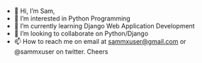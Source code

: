 - 👋 Hi, I’m Sam,
- 👀 I’m interested in Python Programming
- 🌱 I’m currently learning Django Web Application Development
- 💞️ I’m looking to collaborate on Python/Django
- 📫 How to reach me on email at sammxuser@gmail.com or @sammxuser on twitter.
Cheers

<!---
sammxuser/sammxuser is a ✨ special ✨ repository because its `README.md` (this file) appears on your GitHub profile.
You can click the Preview link to take a look at your changes.
--->
